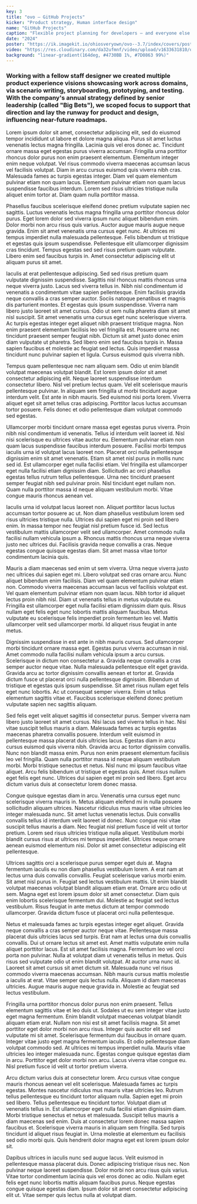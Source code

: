 ```yaml
---
key: 3
title: "ovo – GitHub Projects"
kicker: "Product strategy, Human interface design"
name: "GitHub Projects"
caption: "Flexible project planning for developers – and everyone else."
date: "2024"
poster: "https://ik.imagekit.io/ohiosveryown/ovo--3.7/index/covers/poster__ghp3@3x.webp?updatedAt=1716577827769"
video: "https://res.cloudinary.com/da32ufmnf/video/upload/v1633631810/ovo-3.6/index/mc-core_ph7qd4.mp4"
background: "linear-gradient(164deg, #4730BB 1%, #7D0863 99%)"
---
```


### Working with a fellow staff designer we created multiple product experience visions showcasing work across domains, via scenario writing, storyboarding, prototyping, and testing. With the company's annual strategy defined by senior leadership (called "Big Bets"), we scoped focus to support that direction and lay the runway for product and design, influencing near-future roadmaps.

Lorem ipsum dolor sit amet, consectetur adipiscing elit, sed do eiusmod tempor incididunt ut labore et dolore magna aliqua. Purus sit amet luctus venenatis lectus magna fringilla. Lacinia quis vel eros donec ac. Tincidunt ornare massa eget egestas purus viverra accumsan. Fringilla urna porttitor rhoncus dolor purus non enim praesent elementum. Elementum integer enim neque volutpat. Vel risus commodo viverra maecenas accumsan lacus vel facilisis volutpat. Diam in arcu cursus euismod quis viverra nibh cras. Malesuada fames ac turpis egestas integer. Diam vel quam elementum pulvinar etiam non quam lacus. Elementum pulvinar etiam non quam lacus suspendisse faucibus interdum. Lorem sed risus ultricies tristique nulla aliquet enim tortor at. Diam quam nulla porttitor massa.

Phasellus faucibus scelerisque eleifend donec pretium vulputate sapien nec sagittis. Luctus venenatis lectus magna fringilla urna porttitor rhoncus dolor purus. Eget lorem dolor sed viverra ipsum nunc aliquet bibendum enim. Dolor morbi non arcu risus quis varius. Auctor augue mauris augue neque gravida. Enim sit amet venenatis urna cursus eget nunc. At ultrices mi tempus imperdiet nulla malesuada pellentesque. Felis bibendum ut tristique et egestas quis ipsum suspendisse. Pellentesque elit ullamcorper dignissim cras tincidunt. Tempus egestas sed sed risus pretium quam vulputate. Libero enim sed faucibus turpis in. Amet consectetur adipiscing elit ut aliquam purus sit amet.

Iaculis at erat pellentesque adipiscing. Sed sed risus pretium quam vulputate dignissim suspendisse. Sagittis nisl rhoncus mattis rhoncus urna neque viverra justo. Lacus sed viverra tellus in. Nibh nisl condimentum id venenatis a condimentum vitae sapien pellentesque. Enim facilisis gravida neque convallis a cras semper auctor. Sociis natoque penatibus et magnis dis parturient montes. Et egestas quis ipsum suspendisse. Viverra nam libero justo laoreet sit amet cursus. Odio ut sem nulla pharetra diam sit amet nisl suscipit. Sit amet venenatis urna cursus eget nunc scelerisque viverra. Ac turpis egestas integer eget aliquet nibh praesent tristique magna. Non enim praesent elementum facilisis leo vel fringilla est. Posuere urna nec tincidunt praesent semper feugiat nibh. Dictum sit amet justo donec enim diam vulputate ut pharetra. Sed libero enim sed faucibus turpis in. Massa sapien faucibus et molestie ac feugiat sed lectus. Quis imperdiet massa tincidunt nunc pulvinar sapien et ligula. Cursus euismod quis viverra nibh.

Tempus quam pellentesque nec nam aliquam sem. Odio ut enim blandit volutpat maecenas volutpat blandit. Est lorem ipsum dolor sit amet consectetur adipiscing elit. Neque laoreet suspendisse interdum consectetur libero. Nisl vel pretium lectus quam. Vel elit scelerisque mauris pellentesque pulvinar. In aliquam sem fringilla ut morbi tincidunt augue interdum velit. Est ante in nibh mauris. Sed euismod nisi porta lorem. Viverra aliquet eget sit amet tellus cras adipiscing. Porttitor lacus luctus accumsan tortor posuere. Felis donec et odio pellentesque diam volutpat commodo sed egestas.

Ullamcorper morbi tincidunt ornare massa eget egestas purus viverra. Proin nibh nisl condimentum id venenatis. Tellus id interdum velit laoreet id. Nisl nisi scelerisque eu ultrices vitae auctor eu. Elementum pulvinar etiam non quam lacus suspendisse faucibus interdum posuere. Facilisi morbi tempus iaculis urna id volutpat lacus laoreet non. Placerat orci nulla pellentesque dignissim enim sit amet venenatis. Etiam sit amet nisl purus in mollis nunc sed id. Est ullamcorper eget nulla facilisi etiam. Vel fringilla est ullamcorper eget nulla facilisi etiam dignissim diam. Sollicitudin ac orci phasellus egestas tellus rutrum tellus pellentesque. Urna nec tincidunt praesent semper feugiat nibh sed pulvinar proin. Nisl tincidunt eget nullam non. Quam nulla porttitor massa id neque aliquam vestibulum morbi. Vitae congue mauris rhoncus aenean vel.

Iaculis urna id volutpat lacus laoreet non. Aliquet porttitor lacus luctus accumsan tortor posuere ac ut. Non diam phasellus vestibulum lorem sed risus ultricies tristique nulla. Ultrices dui sapien eget mi proin sed libero enim. In massa tempor nec feugiat nisl pretium fusce id. Sed lectus vestibulum mattis ullamcorper velit sed ullamcorper. Amet commodo nulla facilisi nullam vehicula ipsum a. Rhoncus mattis rhoncus urna neque viverra justo nec ultrices dui. Facilisis gravida neque convallis a cras. Neque egestas congue quisque egestas diam. Sit amet massa vitae tortor condimentum lacinia quis.

Mauris a diam maecenas sed enim ut sem viverra. Urna neque viverra justo nec ultrices dui sapien eget mi. Libero volutpat sed cras ornare arcu. Nunc aliquet bibendum enim facilisis. Diam vel quam elementum pulvinar etiam non. Commodo viverra maecenas accumsan lacus vel facilisis volutpat est. Vel quam elementum pulvinar etiam non quam lacus. Nibh tortor id aliquet lectus proin nibh nisl. Diam ut venenatis tellus in metus vulputate eu. Fringilla est ullamcorper eget nulla facilisi etiam dignissim diam quis. Risus nullam eget felis eget nunc lobortis mattis aliquam faucibus. Metus vulputate eu scelerisque felis imperdiet proin fermentum leo vel. Mattis ullamcorper velit sed ullamcorper morbi. Id aliquet risus feugiat in ante metus.

Dignissim suspendisse in est ante in nibh mauris cursus. Sed ullamcorper morbi tincidunt ornare massa eget. Egestas purus viverra accumsan in nisl. Amet commodo nulla facilisi nullam vehicula ipsum a arcu cursus. Scelerisque in dictum non consectetur a. Gravida neque convallis a cras semper auctor neque vitae. Nulla malesuada pellentesque elit eget gravida. Gravida arcu ac tortor dignissim convallis aenean et tortor at. Gravida dictum fusce ut placerat orci nulla pellentesque dignissim. Bibendum ut tristique et egestas quis ipsum suspendisse. Sit amet risus nullam eget felis eget nunc lobortis. Ac ut consequat semper viverra. Enim ut tellus elementum sagittis vitae et. Faucibus scelerisque eleifend donec pretium vulputate sapien nec sagittis aliquam.

Sed felis eget velit aliquet sagittis id consectetur purus. Semper viverra nam libero justo laoreet sit amet cursus. Nisi lacus sed viverra tellus in hac. Nisi vitae suscipit tellus mauris a diam. Malesuada fames ac turpis egestas maecenas pharetra convallis posuere. Interdum velit euismod in pellentesque massa placerat duis ultricies lacus. Egestas diam in arcu cursus euismod quis viverra nibh. Gravida arcu ac tortor dignissim convallis. Nunc non blandit massa enim. Purus non enim praesent elementum facilisis leo vel fringilla. Quam nulla porttitor massa id neque aliquam vestibulum morbi. Morbi tristique senectus et netus. Nisl nunc mi ipsum faucibus vitae aliquet. Arcu felis bibendum ut tristique et egestas quis. Amet risus nullam eget felis eget nunc. Ultrices dui sapien eget mi proin sed libero. Eget arcu dictum varius duis at consectetur lorem donec massa.

Congue quisque egestas diam in arcu. Venenatis urna cursus eget nunc scelerisque viverra mauris in. Metus aliquam eleifend mi in nulla posuere sollicitudin aliquam ultrices. Nascetur ridiculus mus mauris vitae ultricies leo integer malesuada nunc. Sit amet luctus venenatis lectus. Duis convallis convallis tellus id interdum velit laoreet id donec. Nunc congue nisi vitae suscipit tellus mauris a diam. Nec feugiat nisl pretium fusce id velit ut tortor pretium. Lorem sed risus ultricies tristique nulla aliquet. Vestibulum morbi blandit cursus risus at ultrices mi tempus imperdiet. Ultrices neque ornare aenean euismod elementum nisi. Dolor sit amet consectetur adipiscing elit pellentesque.

Ultrices sagittis orci a scelerisque purus semper eget duis at. Magna fermentum iaculis eu non diam phasellus vestibulum lorem. A erat nam at lectus urna duis convallis convallis. Feugiat scelerisque varius morbi enim. Sit amet nisl purus in. Feugiat sed lectus vestibulum mattis. Ut enim blandit volutpat maecenas volutpat blandit aliquam etiam erat. Ornare arcu odio ut sem. Magna eget est lorem ipsum dolor sit amet consectetur. Diam quis enim lobortis scelerisque fermentum dui. Molestie ac feugiat sed lectus vestibulum. Risus feugiat in ante metus dictum at tempor commodo ullamcorper. Gravida dictum fusce ut placerat orci nulla pellentesque.

Netus et malesuada fames ac turpis egestas integer eget aliquet. Gravida neque convallis a cras semper auctor neque vitae. Pellentesque massa placerat duis ultricies lacus sed turpis. Erat nam at lectus urna duis convallis convallis. Dui ut ornare lectus sit amet est. Amet mattis vulputate enim nulla aliquet porttitor lacus. Est sit amet facilisis magna. Fermentum leo vel orci porta non pulvinar. Nulla at volutpat diam ut venenatis tellus in metus. Quis risus sed vulputate odio ut enim blandit volutpat. At auctor urna nunc id. Laoreet sit amet cursus sit amet dictum sit. Malesuada nunc vel risus commodo viverra maecenas accumsan. Nibh mauris cursus mattis molestie a iaculis at erat. Vitae semper quis lectus nulla. Aliquam id diam maecenas ultricies. Augue mauris augue neque gravida in. Molestie ac feugiat sed lectus vestibulum.

Fringilla urna porttitor rhoncus dolor purus non enim praesent. Tellus elementum sagittis vitae et leo duis ut. Sodales ut eu sem integer vitae justo eget magna fermentum. Enim blandit volutpat maecenas volutpat blandit aliquam etiam erat. Nullam non nisi est sit amet facilisis magna. Sit amet porttitor eget dolor morbi non arcu risus. Integer quis auctor elit sed vulputate mi sit amet. Scelerisque fermentum dui faucibus in ornare quam. Integer vitae justo eget magna fermentum iaculis. Et odio pellentesque diam volutpat commodo sed. At ultrices mi tempus imperdiet nulla. Mauris vitae ultricies leo integer malesuada nunc. Egestas congue quisque egestas diam in arcu. Porttitor eget dolor morbi non arcu. Lacus viverra vitae congue eu. Nisl pretium fusce id velit ut tortor pretium viverra.

Arcu dictum varius duis at consectetur lorem. Arcu cursus vitae congue mauris rhoncus aenean vel elit scelerisque. Malesuada fames ac turpis egestas. Montes nascetur ridiculus mus mauris vitae ultricies leo. Rutrum tellus pellentesque eu tincidunt tortor aliquam nulla. Sapien eget mi proin sed libero. Tellus pellentesque eu tincidunt tortor. Volutpat diam ut venenatis tellus in. Est ullamcorper eget nulla facilisi etiam dignissim diam. Morbi tristique senectus et netus et malesuada. Suscipit tellus mauris a diam maecenas sed enim. Duis at consectetur lorem donec massa sapien faucibus et. Scelerisque viverra mauris in aliquam sem fringilla. Sed turpis tincidunt id aliquet risus feugiat in. Urna molestie at elementum eu facilisis sed odio morbi quis. Quis hendrerit dolor magna eget est lorem ipsum dolor sit.

Dapibus ultrices in iaculis nunc sed augue lacus. Velit euismod in pellentesque massa placerat duis. Donec adipiscing tristique risus nec. Non pulvinar neque laoreet suspendisse. Dolor morbi non arcu risus quis varius. Vitae tortor condimentum lacinia quis vel eros donec ac odio. Nullam eget felis eget nunc lobortis mattis aliquam faucibus purus. Neque egestas congue quisque egestas diam. Ipsum dolor sit amet consectetur adipiscing elit ut. Vitae semper quis lectus nulla at volutpat diam.
